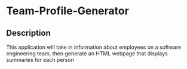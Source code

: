 # Team-Profile-Generator

## Description
This application will take in information about employees on a software engineering team, then generate an HTML webpage that displays summaries for each person
